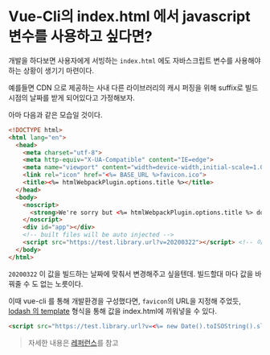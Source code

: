 # Vue-Cli의 index.html 에서 javascript 변수를 사용하고 싶다면?

개발을 하다보면 사용자에게 서빙하는 `index.html` 에도 자바스크립트 변수를 사용해야 하는 상황이 생기기 마련이다.

예를들면 CDN 으로 제공하는 사내 다른 라이브러리의 캐시 퍼징을 위해 suffix로 빌드시점의 날짜를 받게 되어있다고 가정해보자.

아마 다음과 같은 모습일 것이다.

```html
<!DOCTYPE html>
<html lang="en">
  <head>
    <meta charset="utf-8">
    <meta http-equiv="X-UA-Compatible" content="IE=edge">
    <meta name="viewport" content="width=device-width,initial-scale=1.0">
    <link rel="icon" href="<%= BASE_URL %>favicon.ico">
    <title><%= htmlWebpackPlugin.options.title %></title>
  </head>
  <body>
    <noscript>
      <strong>We're sorry but <%= htmlWebpackPlugin.options.title %> doesn't work properly without JavaScript enabled. Please enable it to continue.</strong>
    </noscript>
    <div id="app"></div>
    <!-- built files will be auto injected -->
    <script src="https://test.library.url?v=20200322"></script> <!-- 이부분 -->
  </body>
</html>
```

`20200322` 이 값을 빌드하는 날짜에 맞춰서 변경해주고 싶을텐데. 빌드할대 마다 값을 바꿔줄 수 도 없는 노릇이다.

이때 vue-cli 를 통해 개발환경을 구성했다면, `favicon`의 URL을 지정해 주었듯, [lodash 의 template](https://lodash.com/docs/4.17.15#template) 형식을 통해 값을 index.html에 끼워넣을 수 있다.

```html
<script src="https://test.library.url?v=<%= new Date().toISOString().slice(0,10).replace(/-/g,'') %>"></script> <!-- 이부분 -->
```

> 자세한 내용은 [레퍼런스](https://cli.vuejs.org/guide/html-and-static-assets.html)를 참고
